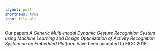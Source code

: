 ```yaml
---
layout: post
shortnews: true
icon: file-alt
---
```


Our papers *A Generic Multi-modal Dynamic Gesture Recognition System using Machine Learning*  and  *Design Optimization of Activity Recognition System on an Embedded Platform* have been accepted to FICC 2018.
